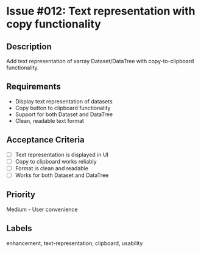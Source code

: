 # Issue #012: Text representation with copy functionality

## Description

Add text representation of xarray Dataset/DataTree with copy-to-clipboard functionality.

## Requirements

- Display text representation of datasets
- Copy button to clipboard functionality
- Support for both Dataset and DataTree
- Clean, readable text format

## Acceptance Criteria

- [ ] Text representation is displayed in UI
- [ ] Copy to clipboard works reliably
- [ ] Format is clean and readable
- [ ] Works for both Dataset and DataTree

## Priority

Medium - User convenience

## Labels

enhancement, text-representation, clipboard, usability
